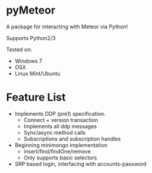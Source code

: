 pyMeteor
========

A package for interacting with Meteor via Python!

Supports Python2/3

Tested on:
 - Windows 7
 - OSX
 - Linux Mint/Ubuntu

Feature List
============

 - Implements DDP (pre1) specification.
   - Connect + version transaction
   - Implements all ddp messages
   - Sync/async method calls
   - Subscriptions and subscription handles
 - Beginning minimongo implementation
   - insert/find/findOne/remove
   - Only supports basic selectors
 - SRP based login, interfacing with accounts-password
